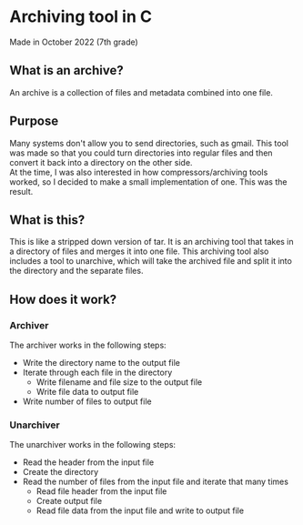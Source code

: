 # Archiving tool in C
Made in October 2022 (7th grade)

## What is an archive?
An archive is a collection of files and metadata combined into one file.  

## Purpose
Many systems don't allow you to send directories, such as gmail. This tool was made so that you could turn directories into regular files and then convert it back into a directory on the other side.  
At the time, I was also interested in how compressors/archiving tools worked, so I decided to make a small implementation of one. This was the result.

## What is this?
This is like a stripped down version of tar. It is an archiving tool that takes in a directory of files and merges it into one file. This archiving tool also includes a tool to unarchive, which will take the archived file and split it into the directory and the separate files.

## How does it work?
### Archiver
The archiver works in the following steps:
- Write the directory name to the output file
- Iterate through each file in the directory
  - Write filename and file size to the output file
  - Write file data to output file
- Write number of files to output file

### Unarchiver
The unarchiver works in the following steps:
- Read the header from the input file
- Create the directory
- Read the number of files from the input file and iterate that many times
  - Read file header from the input file
  - Create output file
  - Read file data from the input file and write to output file
